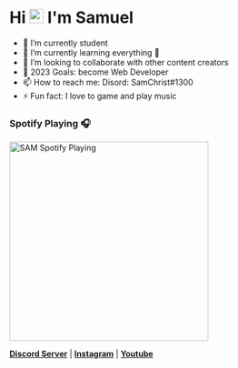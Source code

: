 ### <h1 align="left">Hi <img src="https://media.giphy.com/media/hvRJCLFzcasrR4ia7z/giphy.gif" width="25px"> I'm Samuel</h1>


- 🔭 I’m currently student
- 🌱 I’m currently learning everything 🤣
- 👯 I’m looking to collaborate with other content creators
- 🥅 2023 Goals: become Web Developer
- 📫 How to reach me: Disord: SamChrist#1300
- ⚡ Fun fact: I love to game and play music

### Spotify Playing 🎧

[<img src="https://now-playing-codestackr.vercel.app/api/spotify-playing" alt="SAM Spotify Playing" width="350" />](https://open.spotify.com/user/swyqyimdc12jajde4vpwd2x1b)

<p align="left">
  <strong><a href="https://www.discord.io/samchrist">Discord Server</a></strong> |
  <strong><a href="https://www.instagram.com/samuelchistz/">Instagram</a></strong> |
  <strong><a href="#">Youtube</a></strong>
 </p>
